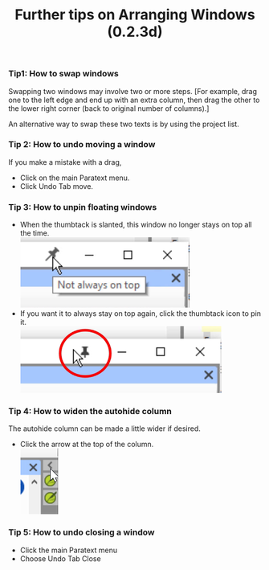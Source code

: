 ﻿---
title: Further tips on Arranging Windows (0.2.3d)
---
### Tip1: How to swap windows

Swapping two windows may involve two or more steps. [For example, drag one to the left edge and end up with an extra column, then drag the other to the lower right corner (back to original number of columns).]

An alternative way to swap these two texts is by using the project list.

### Tip 2: How to undo moving a window

If you make a mistake with a drag,

-   Click on the main Paratext menu.
-   Click Undo Tab move.

### Tip 3: How to unpin floating windows

-  When the thumbtack is slanted, this window no longer stays on top all the time.  
![](../media/ff408e25f40b3b325dfb5d73715ec6b8.png)  
-  If you want it to always stay on top again, click the thumbtack icon to pin it.  
![](../media/b76baf8f7dcfb34938b56a499292c34a.png)

### Tip 4: How to widen the autohide column

The autohide column can be made a little wider if desired.

-   Click the arrow at the top of the column.  
    ![](../media/7ef852e1b6c397a244b87dc77b4d6b38.png)
### Tip 5: How to undo closing a window

-   Click the main Paratext menu
-   Choose Undo Tab Close
